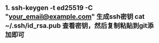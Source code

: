 ## 1. ssh-keygen -t ed25519 -C "your_email@example.com" 生成ssh密钥   cat ~/.ssh/id_rsa.pub 查看密钥，然后复制粘贴到git添加即可
